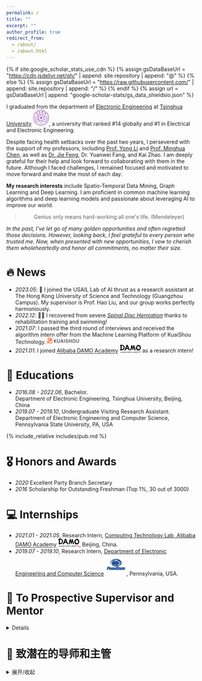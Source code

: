 ```yaml
---
permalink: /
title: ""
excerpt: ""
author_profile: true
redirect_from: 
  - /about/
  - /about.html
---
```


{% if site.google_scholar_stats_use_cdn %}
{% assign gsDataBaseUrl = "https://cdn.jsdelivr.net/gh/" | append: site.repository | append: "@" %}
{% else %}
{% assign gsDataBaseUrl = "https://raw.githubusercontent.com/" | append: site.repository | append: "/" %}
{% endif %}
{% assign url = gsDataBaseUrl | append: "google-scholar-stats/gs_data_shieldsio.json" %}

<span class='anchor' id='about-me'></span>

I graduated from the department of [Electronic Engineering][A2] at [Tsinghua University][A1] <img src='./images/Tsinghua_University_Logo.svg' style='width: 3em;'>, a university that ranked #14 globally and #1 in Electrical and Electronic Engineering.

Despite facing health setbacks over the past two years, I persevered with the support of my professors, including [Prof. Yong Li][A3] and [Prof. Minghua Chen][A4], as well as [Dr. Jie Feng][A5], Dr. Yuanwei Fang, and Kai Zhao. I am deeply grateful for their help and look forward to collaborating with them in the future. Although I faced challenges, I remained focused and motivated to move forward and make the most of each day.

**My research interests** include Spatio-Temporal Data Mining, Graph Learning and Deep Learning. I am proficient in common machine learning algorithms and deep learning models and passionate about leveraging AI to improve our world.

<blockquote class="blockquote-center"><center>Genius only means hard-working all one's life. (Mendeleyer)</center></blockquote>

_In the past, I've let go of many golden opportunities and often regretted those decisions. However, looking back, I feel grateful to every person who trusted me. Now, when presented with new opportunities, I vow to cherish them wholeheartedly and honor all commitments, no matter their size._

# 🔥 News

- *2023.05*: 🎉 I joined the USAIL Lab of AI thrust as a research assistant at The Hong Kong University of Science and Technology (Guangzhou Campus). My supervisor is Prof. Hao Liu, and our group works perfectly harmoniously.
- *2022.12*: 🎉🎉 I recovered from severe [*Spinal Disc Herniation*][N1] thanks to rehabilitation training and swimming!
- *2021.07*: I passed the third round of interviews and received the algorithm intern offer from the Machine Learning Platform of KuaiShou Technology. <img src='./images/Kuaishou_logo.png' style='width: 6em;'>
- *2021.01*: I joined [Alibaba DAMO Academy][I1] <img src='./images/Damo.svg' style='width: 4em;'> as a research intern!

# 📖 Educations

- *2016.08 - 2022.06*, Bachelor.<br>
   Department of Electronic Engineering, Tsinghua University, Beijing, China
- *2019.07 - 2019.10*, Undergraduate Visiting Research Assistant.<br>
   Department of Electronic Engineering and Computer Science, Pennsylvania State University, PA, USA

{% include_relative includes/pub.md %}

# 🎖 Honors and Awards

- *2020* Excellent Party Branch Secretary
- *2016* Scholarship for Outstanding Freshman (Top 1%, 30 out of 3000)

# 💻 Internships

- *2021.01 - 2021.05*, Research Intern, [Computing Technology Lab, Alibaba DAMO Academy][I1] <img src='./images/Damo.svg' style='width: 4em;'>, Beijing, China.
- *2019.07 - 2019.10*, Research Intern, [Department of Electronic Engineering and Computer Science][I2] <img src='./images/penn-state-lions-3.svg' style='width: 4em;'>, Pennsylvania, USA.

# 💬 To Prospective Supervisor and Mentor

<details markdown='1'><summary>Details</summary>
Since my recovery, I have been searching for internship/research opportunities. I plan to apply for graduate programs in the 24Spring&Fall and would like to gain experience in either academic research or industry internships beforehand. This would allow me to focus on my interests earlier and improve my research and coding abilities. Here are my expectations for internships and research opportunities. If you meet the description and are interested in interviewing me after reviewing my background, please feel free to contact me.

1. I have always been interest-driven and cannot tolerate doing something that does not interest me (*such as Analog Electronics*). However, I am highly interested in new knowledge and challenges in new fields and possess enough initiative to take action (*for example, even though I do not enjoy studying Analog Electronics, I am interested in chip design. Therefore, during my undergraduate studies, I became proficient in Verilog and took graduate courses in microelectronics, familiarizing myself with the entire chip design process and designing a simple Convolutional Neural Network (CNN) Accelerator Chip*). <font color="red"><b>Currently, my main research interest is spatiotemporal data mining, utilizing the deep learning algorithms, graph neural networks, and reinforcement learning algorithms to solve problems related to smart cities.</b></font>

2. During my illness, I spent a long time thinking about life planning while suffering from pain. I identified my genuine interests and expectations for the future, which was a crucial factor in my triumph over my illness. It also led me to commit to investing my limited time in fields that interest me, which is why I decided to pursue graduate studies. I am a lifelong learner and practitioner of the "Inch by inch, life's a cinch" idea. Although my illness previously consumed much of my time, I have been highly efficient with my time since recovering and am confident that I will catch up with and surpass my peers in the coming years. Currently, I dedicate about one hour each day to exercise, eight to ten hours to studying professional knowledge, two hours to learning about new subjects in fields different from computer science (like history, economics, and piano), and one hour to sharing life with families and friends.

3. I need opportunities to prove myself, and I am extremely grateful to anyone willing to trust my abilities and offer me opportunities. If I contacted you first, it means that I have researched your previous work and am interested in collaborating with you. You can refer to my latest resume <a href="https://drive.google.com/file/d/1QaE-nTlYBbmgCtGlmVdaG5taZ9GmlNjk/view" title="Resume"><b>HERE</b></a> to decide whether to grant me an interview opportunity. If I have yet to contact you, it does not necessarily mean that I am not interested in your work. It could be that I have yet to have the chance to contact you or want to improve my skills before collaborating with you. However, I welcome you to contact me proactively, and I will provide feedback as soon as I thoroughly understand your work.

Finally, thank you for taking the time to learn about me. If you have any feedback or suggestions, don't hesitate to get in touch with me by email(zhaohsu98@gmail.com), phone(+86-13260261866), or WeChat(Bill2998).

</details>

# 💬 致潜在的导师和主管

<details markdown='1'><summary>展开/收起</summary>
自康复以来，我一直在寻找实习/科研的机会。我计划申请 24Spring&Fall 入学的研究生项目，在此之前我渴望获得在学术界科研或者业界实习的机会，从而能让我提前专注在喜欢的方向上，也能锻炼自己的科研和代码能力。以下几点是我对实习和科研的期待，如果您符合下面的情况或者在了解我的背景后，愿意给我一次面试的机会，欢迎立刻联系我。

1. 我一直是一个兴趣导向的人，我无法忍受做完全不感兴趣（*例如模拟电路*）的事情，同时我对新知识和新领域的挑战非常感兴趣且具备足够的行动力（*例如，尽管我不喜欢模拟电路，但我对芯片设计很感兴趣，所以在本科期间我熟练 Verilog 语言后，自己选修了微电子的研究生课程，了解并实践了芯片设计的完整流程，完成了一个简单卷积神经网络加速芯片的版图设计*）。<font color="red"><b>目前，我的主要研究兴趣是时空数据挖掘，通过利用深度学习算法、图神经网络和强化学习算法解决与智慧城市相关的问题。</b></font>

2. 生病期间，我在病痛中花了很长时间思考对人生的规划，确定了真正的兴趣，对未来的期待是我战胜疾病的一个重要原因。这也使我决定将有限的时间投入到感兴趣的领域，也是我决定读研的原因。我是一个终身学习者，也是“日拱一卒”想法的践行者。尽管由于之前生病耽误了很多时间，但我从康复以来一直保持对时间的高效利用和对自身的有效管理，我有信心在接下来几年内赶上并超过先行者。目前，我坚持每天分配约 1 小时用来锻炼身体，8 至 10 小时用来学习专业知识，2 小时用来学习其他领域的新事物，以及 1 个小时与家人和朋友分享生活。

3. 目前我很需要证明自己的机会，我非常感激每一位愿意信任我的能力，提供机会给我的人。假如您是我主动联系的，这一定意味着我对您过往工作进行了调研，而且也对与您合作的机会感兴趣。您可以在<a href="https://drive.google.com/file/d/1QaE-nTlYBbmgCtGlmVdaG5taZ9GmlNjk/view" title="个人简历"><b>这里</b></a>参考我的最新简历，决定是否给予我面试机会。如果我之前未联系过您，这并不意味我对您的工作不感兴趣，可能是我还没来得及或者是希望努力提升自己能力后再与您合作。但我同样欢迎您积极联系我，我会在详细了解您的工作后及时给您反馈。

最后，感谢您愿意花时间来了解我，如果您对我有任何意见和建议，欢迎通过邮件 (zhaohsu98@gmail.com)、电话 (+86-13260261866) 或微信 (Bill2998) 联系我。
</details>

[A5]: https://vonfeng.github.io/
[A4]: https://www.mhchen.com/
[A3]: http://fi.ee.tsinghua.edu.cn/~liyong/
[A2]: https://www.ee.tsinghua.edu.cn/en/
[A1]: https://www.tsinghua.edu.cn/en/index.htm

[N1]: https://en.wikipedia.org/wiki/Spinal_disc_herniation
[I1]: https://damo.alibaba.com/labs/computing-technology
[I2]: https://www.eecs.psu.edu/
[T1]: https://drive.google.com/file/d/19sGyJEnMpCdhibr1cWjDAB5-FCyhVS_-/view
